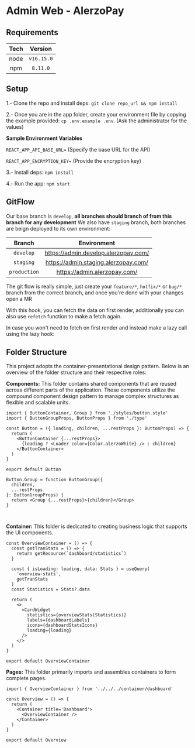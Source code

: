 # Admin Web - AlerzoPay

## Requirements

| Tech |  Version   |
| :--: | :--------: |
| node | `v16.15.0` |
| npm  |  `8.11.0`  |

## Setup


1.- Clone the repo and install deps: `git clone repo_url && npm install`

2.- Once you are in the app folder, create your environment file by copying the example provided: `cp .env.example .env`. 
(Ask the administrator for the values)

**Sample Environment Variables**

 `REACT_APP_API_BASE_URL=` (Specify the base URL for the API)
 
 `REACT_APP_ENCRYPTION_KEY=` (Provide the encryption key)

3.- Install deps: `npm install`

4.- Run the app: `npm start`

## GitFlow

Our base branch is `develop`, **all branches should branch of from this branch for any development** We also have `staging` branch, both branches are beign deployed to its own environment:

| Branch |        Environment         |
| :----: | :------------------------: |
| `develop`  | https://admin.develop.alerzopay.com/ |
| `staging` | https://admin.staging.alerzopay.com/  |
| `production`|https://admin.alerzopay.com/  |

The git flow is really simple, just create your `feature/*`, `hotfix/*` or `bug/*` branch from the correct branch, and once you're done with your changes open a MR



With this hook, you can fetch the data on first render, additionally you can also use `refetch` function to make a fetch again.

In case you won't need to fetch on first render and instead make a lazy call using the lazy hook:

## Folder Structure

This project adopts the container-presentational design pattern. Below is an overview of the folder structure and their respective roles:

**Components:** This folder contains shared components that are reused across different parts of the application. These components utilize the compound component design pattern to manage complex structures as flexible and scalable units.
```
import { ButtonContainer, Group } from './styles/button.style'
import { ButtonGroupProps, ButtonProps } from './type'

const Button = ({ loading, children, ...restProps }: ButtonProps) => {
  return (
    <ButtonContainer {...restProps}>
      {loading ? <Loader color={Color.alerzoWhite} /> : children}
    </ButtonContainer>
  )
}

export default Button

Button.Group = function ButtonGroup({
  children,
  ...restProps
}: ButtonGroupProps) {
  return <Group {...restProps}>{children}</Group>
}



```

**Container:** This folder is dedicated to creating business logic that supports the UI components.

```
const OverviewContainer = () => {
  const getTranStats = () => {
    return getResource(`dashboard/statistics`)
  }

  const { isLoading: loading, data: Stats } = useQuery(
    'overview-stats',
    getTranStats
  )
  const Statistics = Stats?.data

  return (
    <>
      <CardWidget
        statistics={overviewStats(Statistics)}
        labels={dashboardLabels}
        icons={dashboardStatsIcons}
        loading={loading}
      />
    </>
  )
}

export default OverviewContainer
```

**Pages:** This folder primarily imports and assembles containers to form complete pages.
```
import { OverviewContainer } from '../../../container/dashboard'

const Overview = () => {
  return (
    <Container title='Dashboard'>
      <OverviewContainer />
    </Container>
  )
}

export default Overview


```



